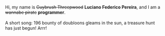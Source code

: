 Hi, my name is ~~Guybrush Threepwood~~ **Luciano Federico Pereira**, and I am a ~~wannabe pirate~~ **programmer**.<br><br>A short song: 196 bounty of doubloons gleams in the sun, a treasure hunt has just begun! Arrr!
